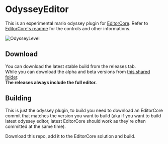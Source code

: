 # OdysseyEditor
This is an experimental mario odyssey plugin for [EditorCore](https://github.com/exelix11/EditorCore).
Refer to [EditorCore's readme](https://github.com/exelix11/EditorCore/blob/master/README.md) for the controls and other informations.

![OdysseyLevel](http://i64.tinypic.com/24fy9a0.jpg)

## Download
You can download the latest stable build from the releases tab. \
While you can download the alpha and beta versions from [this shared folder](https://mega.nz/#F!MRhBgYTS!M7N6JrWVkH-3pmpmyAgHxg). \
**The releases always include the full editor.**

## Building
This is just the odyssey plugin, to build you need to download an EditorCore commit that matches the version you want to build (aka if you want to build latest odyssey editor, latest EditorCore should work as they're often committed at the same time).

Download this repo, add it to the EditorCore solution and build.

